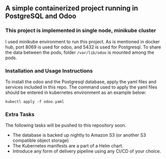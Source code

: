 ## A simple containerized project running in PostgreSQL and Odoo

### This project is implemented in single node, minikube cluster

I used minikube environment to run this project. As is mentioned in docker hub, port 8069 is used for odoo, and 5432 is used for Postgresql. To share the data between the pods, folder `/var/lib/odoo` is mounted among the pods.

### Installation and Usage Instructions

To install the odoo and the Postgresql database, apply the yaml files and services included in this repo. The command used to apply the yaml files should be entered in kubernetes environment as an example below:

`kubectl apply -f odoo.yaml`

### Extra Tasks

The following tasks will be pushed to this repository soon.

- The database is backed up nightly to Amazon S3 (or another S3 compatible object storage)
- The Kubernetes manifests are a part of a Helm chart.
- Introduce any form of delivery pipeline using any CI/CD of your choice.
